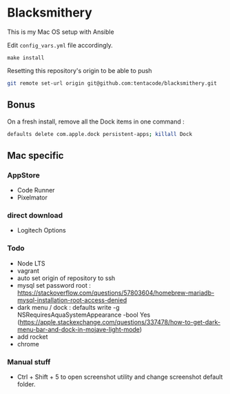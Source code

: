 # Blacksmithery

This is my Mac OS setup with Ansible

Edit `config_vars.yml` file accordingly.

```ssh
make install
```

Resetting this repository's origin to be able to push

```bash
git remote set-url origin git@github.com:tentacode/blacksmithery.git
```

## Bonus

On a fresh install, remove all the Dock items in one command :

```bash
defaults delete com.apple.dock persistent-apps; killall Dock
```

## Mac specific

### AppStore

* Code Runner
* Pixelmator

### direct download

* Logitech Options

### Todo

* Node LTS
* vagrant
* auto set origin of repository to ssh
* mysql set password root : https://stackoverflow.com/questions/57803604/homebrew-mariadb-mysql-installation-root-access-denied
* dark menu / dock : defaults write -g NSRequiresAquaSystemAppearance -bool Yes (https://apple.stackexchange.com/questions/337478/how-to-get-dark-menu-bar-and-dock-in-mojave-light-mode)
* add rocket
* chrome

### Manual stuff

* Ctrl + Shift + 5 to open screenshot utility and change screenshot default folder.
